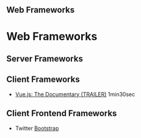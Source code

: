 Web Frameworks
----------
Web Frameworks
==============

Server Frameworks
-----------------

Client Frameworks
-----------------

* [Vue.js: The Documentary (TRAILER)](https://www.youtube.com/watch?v=2EmYw-O-WLI) 1min30sec


Client Frontend Frameworks
--------------------------

* Twitter [Bootstrap](https://getbootstrap.com)
